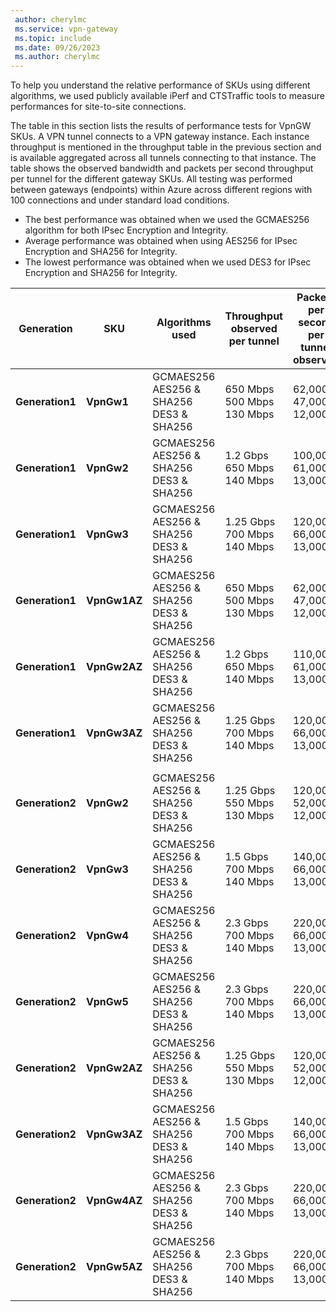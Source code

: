 ```yaml
---
 author: cherylmc
 ms.service: vpn-gateway
 ms.topic: include
 ms.date: 09/26/2023
 ms.author: cherylmc
---
```


To help you understand the relative performance of SKUs using different algorithms, we used publicly available iPerf and CTSTraffic tools to measure performances for site-to-site connections. 

The table in this section lists the results of performance tests for VpnGW SKUs. A VPN tunnel connects to a VPN gateway instance. Each instance throughput is mentioned in the throughput table in the previous section and is available aggregated across all tunnels connecting to that instance. The table shows the observed bandwidth and packets per second throughput per tunnel for the different gateway SKUs. All testing was performed between gateways (endpoints) within Azure across different regions with 100 connections and under standard load conditions.

* The best performance was obtained when we used the GCMAES256 algorithm for both IPsec Encryption and Integrity.
* Average performance was obtained when using AES256 for IPsec Encryption and SHA256 for Integrity.
* The lowest performance was obtained when we used DES3 for IPsec Encryption and SHA256 for Integrity.

|**Generation**|**SKU**   | **Algorithms<br>used** | **Throughput<br>observed per tunnel** | **Packets per second per tunnel<br>observed** |
|---           |---       | ---                 | ---            | ---                    |
|**Generation1**|**VpnGw1**| GCMAES256<br>AES256 & SHA256<br>DES3 & SHA256| 650 Mbps<br>500 Mbps<br>130 Mbps   | 62,000<br>47,000<br>12,000|
|**Generation1**|**VpnGw2**| GCMAES256<br>AES256 & SHA256<br>DES3 & SHA256| 1.2 Gbps<br>650 Mbps<br>140 Mbps | 100,000<br>61,000<br>13,000|
|**Generation1**|**VpnGw3**| GCMAES256<br>AES256 & SHA256<br>DES3 & SHA256| 1.25 Gbps<br>700 Mbps<br>140 Mbps | 120,000<br>66,000<br>13,000|
|**Generation1**|**VpnGw1AZ**| GCMAES256<br>AES256 & SHA256<br>DES3 & SHA256| 650 Mbps<br>500 Mbps<br>130 Mbps   | 62,000<br>47,000<br>12,000|
|**Generation1**|**VpnGw2AZ**| GCMAES256<br>AES256 & SHA256<br>DES3 & SHA256| 1.2 Gbps<br>650 Mbps<br>140 Mbps | 110,000<br>61,000<br>13,000|
|**Generation1**|**VpnGw3AZ**| GCMAES256<br>AES256 & SHA256<br>DES3 & SHA256| 1.25 Gbps<br>700 Mbps<br>140 Mbps | 120,000<br>66,000<br>13,000|
| | |
|**Generation2**|**VpnGw2**| GCMAES256<br>AES256 & SHA256<br>DES3 & SHA256| 1.25 Gbps<br>550 Mbps<br>130 Mbps | 120,000<br>52,000<br>12,000|
|**Generation2**|**VpnGw3**| GCMAES256<br>AES256 & SHA256<br>DES3 & SHA256| 1.5 Gbps<br>700 Mbps<br>140 Mbps | 140,000<br>66,000<br>13,000|
|**Generation2**|**VpnGw4**| GCMAES256<br>AES256 & SHA256<br>DES3 & SHA256| 2.3 Gbps<br>700 Mbps<br>140 Mbps | 220,000<br>66,000<br>13,000|
|**Generation2**|**VpnGw5**| GCMAES256<br>AES256 & SHA256<br>DES3 & SHA256| 2.3 Gbps<br>700 Mbps<br>140 Mbps | 220,000<br>66,000<br>13,000|
|**Generation2**|**VpnGw2AZ**| GCMAES256<br>AES256 & SHA256<br>DES3 & SHA256| 1.25 Gbps<br>550 Mbps<br>130 Mbps | 120,000<br>52,000<br>12,000|
|**Generation2**|**VpnGw3AZ**| GCMAES256<br>AES256 & SHA256<br>DES3 & SHA256| 1.5 Gbps<br>700 Mbps<br>140 Mbps | 140,000<br>66,000<br>13,000|
|**Generation2**|**VpnGw4AZ**| GCMAES256<br>AES256 & SHA256<br>DES3 & SHA256| 2.3 Gbps<br>700 Mbps<br>140 Mbps | 220,000<br>66,000<br>13,000|
|**Generation2**|**VpnGw5AZ**| GCMAES256<br>AES256 & SHA256<br>DES3 & SHA256| 2.3 Gbps<br>700 Mbps<br>140 Mbps | 220,000<br>66,000<br>13,000|
